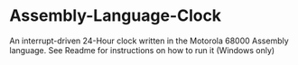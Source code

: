 # Assembly-Language-Clock
An interrupt-driven 24-Hour clock written in the Motorola 68000 Assembly language. See Readme for instructions on how to run it (Windows only)
